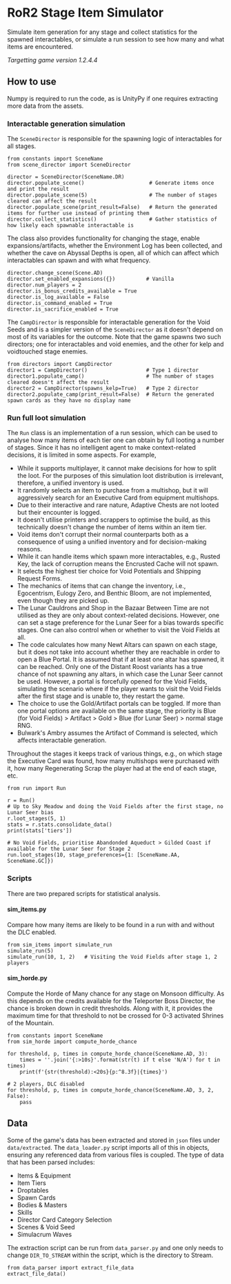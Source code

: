 # RoR2 Stage Item Simulator

Simulate item generation for any stage and collect statistics for the spawned interactables, or simulate a run session to see how many and what items are encountered.

_Targetting game version 1.2.4.4_

## How to use

Numpy is required to run the code, as is UnityPy if one requires extracting more data from the assets.

### Interactable generation simulation

The `SceneDirector` is responsible for the spawning logic of interactables for all stages.

```
from constants import SceneName
from scene_director import SceneDirector

director = SceneDirector(SceneName.DR)
director.populate_scene()                     # Generate items once and print the result
director.populate_scene(5)                    # The number of stages cleared can affect the result
director.populate_scene(print_result=False)   # Return the generated items for further use instead of printing them
director.collect_statistics()                 # Gather statistics of how likely each spawnable interactable is
```

The class also provides functionality for changing the stage, enable expansions/artifacts, whether the Environment Log has been collected, and whether the cave on Abyssal Depths is open, all of which can affect which interactables can spawn and with what frequency.

```
director.change_scene(Scene.AD)
director.set_enabled_expansions({})          # Vanilla
director.num_players = 2
director.is_bonus_credits_available = True
director.is_log_available = False
director.is_command_enabled = True
director.is_sacrifice_enabled = True
```

The `CampDirector` is responsible for interactable generation for the Void Seeds and is a simpler version of the `SceneDirector` as it doesn't depend on most of its variables for the outcome. Note that the game spawns two such directors; one for interactables and void enemies, and the other for kelp and voidtouched stage enemies.

```
from directors import CampDirector
director1 = CampDirector()                   # Type 1 director
director1.populate_camp()                    # The number of stages cleared doesn't affect the result
director2 = CampDirector(spawns_kelp=True)   # Type 2 director
director2.populate_camp(print_result=False)  # Return the generated spawn cards as they have no display name
```

### Run full loot simulation

The `Run` class is an implementation of a run session, which can be used to analyse how many items of each tier one can obtain by full looting a number of stages. Since it has no intelligent agent to make context-related decisions, it is limited in some aspects. For example,

- While it supports multiplayer, it cannot make decisions for how to split the loot. For the purposes of this simulation loot distribution is irrelevant, therefore, a unified inventory is used.
- It randomly selects an item to purchase from a multishop, but it will aggressively search for an Executive Card from equipment multishops.
- Due to their interactive and rare nature, Adaptive Chests are not looted but their encounter is logged.
- It doesn't utilise printers and scrappers to optimise the build, as this technically doesn't change the number of items within an item tier.
- Void items don't corrupt their normal counterparts both as a consequence of using a unified inventory and for decision-making reasons.
- While it can handle items which spawn more interactables, e.g., Rusted Key, the lack of corruption means the Encrusted Cache will not spawn.
- It selects the highest tier choice for Void Potentials and Shipping Request Forms.
- The mechanics of items that can change the inventory, i.e., Egocentrism, Eulogy Zero, and Benthic Bloom, are not implemented, even though they are picked up.
- The Lunar Cauldrons and Shop in the Bazaar Between Time are not utilised as they are only about context-related decisions. However, one can set a stage preference for the Lunar Seer for a bias towards specific stages. One can also control when or whether to visit the Void Fields at all.
- The code calculates how many Newt Altars can spawn on each stage, but it does not take into account whether they are reachable in order to open a Blue Portal. It is assumed that if at least one altar has spawned, it can be reached. Only one of the Distant Roost variants has a true chance of not spawning any altars, in which case the Lunar Seer cannot be used. However, a portal is forcefully opened for the Void Fields, simulating the scenario where if the player wants to visit the Void Fields after the first stage and is unable to, they restart the game.
- The choice to use the Gold/Artifact portals can be toggled. If more than one portal options are available on the same stage, the priority is Blue (for Void Fields) > Artifact > Gold > Blue (for Lunar Seer) > normal stage RNG.
- Bulwark's Ambry assumes the Artifact of Command is selected, which affects interactable generation.

Throughout the stages it keeps track of various things, e.g., on which stage the Executive Card was found, how many multishops were purchased with it, how many Regenerating Scrap the player had at the end of each stage, etc.

```
from run import Run

r = Run()
# Up to Sky Meadow and doing the Void Fields after the first stage, no Lunar Seer bias
r.loot_stages(5, 1)
stats = r.stats.consolidate_data()
print(stats['tiers'])

# No Void Fields, prioritise Abandonded Aqueduct > Gilded Coast if available for the Lunar Seer for Stage 2
run.loot_stages(10, stage_preferences={1: [SceneName.AA, SceneName.GC]})
```


### Scripts

There are two prepared scripts for statistical analysis.

#### sim_items.py

Compare how many items are likely to be found in a run with and without the DLC enabled.

```
from sim_items import simulate_run
simulate_run(5)
simulate_run(10, 1, 2)   # Visiting the Void Fields after stage 1, 2 players
```

#### sim_horde.py

Compute the Horde of Many chance for any stage on Monsoon difficulty. As this depends on the credits available for the Teleporter Boss Director, the chance is broken down in credit thresholds. Along with it, it provides the maximum time for that threshold to not be crossed for 0-3 activated Shrines of the Mountain.

```
from constants import SceneName
from sim_horde import compute_horde_chance

for threshold, p, times in compute_horde_chance(SceneName.AD, 3):
	times = ''.join('{:>10s}'.format(str(t) if t else 'N/A') for t in times)
	print(f'{str(threshold):<20s}{p:^8.3f}|{times}')

# 2 players, DLC disabled
for threshold, p, times in compute_horde_chance(SceneName.AD, 3, 2, False):
    pass
```


## Data

Some of the game's data has been extracted and stored in `json` files under `data/extracted`. The `data_loader.py` script imports all of this in objects, ensuring any referenced data from various files is coupled. The type of data that has been parsed includes:

- Items & Equipment
- Item Tiers
- Droptables
- Spawn Cards
- Bodies & Masters
- Skills
- Director Card Category Selection
- Scenes & Void Seed
- Simulacrum Waves

The extraction script can be run from `data_parser.py` and one only needs to change `DIR_TO_STREAM` within the script, which is the directory to Stream.

```
from data_parser import extract_file_data
extract_file_data()
```